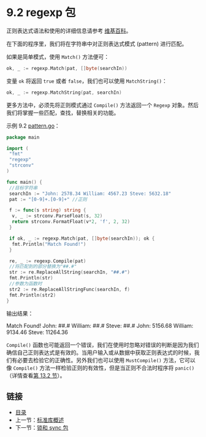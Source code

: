 # 9.2 regexp 包

正则表达式语法和使用的详细信息请参考 [维基百科](http://en.wikipedia.org/wiki/Regular_expression)。

在下面的程序里，我们将在字符串中对正则表达式模式 (pattern) 进行匹配。

如果是简单模式，使用 `Match()` 方法便可：

```go
ok, _ := regexp.Match(pat, []byte(searchIn))
```

变量 `ok` 将返回 `true` 或者 `false`，我们也可以使用 `MatchString()`：

```go
ok, _ := regexp.MatchString(pat, searchIn)
```

更多方法中，必须先将正则模式通过 `Compile()` 方法返回一个 `Regexp` 对象。然后我们将掌握一些匹配，查找，替换相关的功能。

示例 9.2 [pattern.go](examples/chapter_9/pattern.go)：

```go
package main

import (
 "fmt"
 "regexp"
 "strconv"
)

func main() {
 //目标字符串
 searchIn := "John: 2578.34 William: 4567.23 Steve: 5632.18"
 pat := "[0-9]+.[0-9]+" //正则

 f := func(s string) string {
  v, _ := strconv.ParseFloat(s, 32)
  return strconv.FormatFloat(v*2, 'f', 2, 32)
 }

 if ok, _ := regexp.Match(pat, []byte(searchIn)); ok {
  fmt.Println("Match Found!")
 }

 re, _ := regexp.Compile(pat)
 //将匹配到的部分替换为"##.#"
 str := re.ReplaceAllString(searchIn, "##.#")
 fmt.Println(str)
 //参数为函数时
 str2 := re.ReplaceAllStringFunc(searchIn, f)
 fmt.Println(str2)
}
```

输出结果：

 Match Found!
 John: ##.# William: ##.# Steve: ##.#
 John: 5156.68 William: 9134.46 Steve: 11264.36

`Compile()` 函数也可能返回一个错误，我们在使用时忽略对错误的判断是因为我们确信自己正则表达式是有效的。当用户输入或从数据中获取正则表达式的时候，我们有必要去检验它的正确性。另外我们也可以使用 `MustCompile()` 方法，它可以像 `Compile()` 方法一样检验正则的有效性，但是当正则不合法时程序将 `panic()`（详情查看[第 13.2 节](13.2.md)）。

## 链接

- [目录](getting-started.md)
- 上一节：[标准库概述](09.1.md)
- 下一节：[锁和 sync 包](09.3.md)
